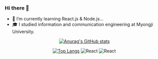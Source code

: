 ### Hi there 👋


- 🌱 I’m currently learning React.js & Node.js...
- 🎓 I studied information and communication engineering at Myongji University.
<div align=center>

[![Anurag's GitHub stats](https://github-readme-stats.vercel.app/api?username=wnsguddl789&show_icons=true&theme=dark)](https://github.com/anuraghazra/github-readme-stats)





[![Top Langs](https://github-readme-stats.vercel.app/api/top-langs/?username=wnsguddl789&layout=compact&theme=dark)](https://github.com/anuraghazra/github-readme-stats)
<img alt="React" src ="https://img.shields.io/badge/Node.js-#339933.svg?&style=for-the-badge&logo=Node.js&logoColor=#339933"/>
<img alt="React" src ="https://img.shields.io/badge/-ReactJs-61DAFB?logo=react&logoColor=white&style=for-the-badge"/>

</div>
